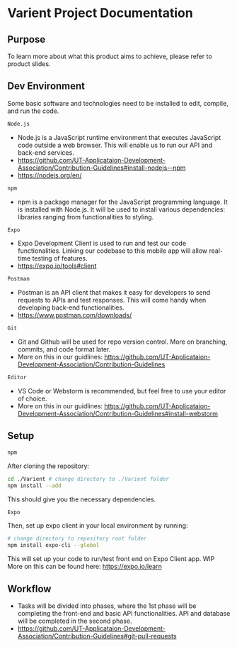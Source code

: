 # Varient Project Documentation

## Purpose
To learn more about what this product aims to achieve, please refer to product slides.

## Dev Environment
Some basic software and technologies need to be installed to edit, compile, and run the code.
``` sh
Node.js
``` 
- Node.js is a JavaScript runtime environment that executes JavaScript code outside a web browser. This will enable us to run our API and back-end services.
- https://github.com/UT-Applicataion-Development-Association/Contribution-Guidelines#install-nodejs--npm
- https://nodejs.org/en/

``` sh
npm
``` 
- npm is a package manager for the JavaScript programming language. It is installed with Node.js. It will be used to install various dependencies: libraries ranging from functionalities to styling.

``` sh
Expo
```
- Expo Development Client is used to run and test our code functionalities. Linking our codebase to this mobile app will allow real-time testing of features.
- https://expo.io/tools#client

``` sh
Postman
```
- Postman is an API client that makes it easy for developers to send requests to APIs and test responses. This will come handy when developing back-end functionalities.
- https://www.postman.com/downloads/

``` sh
Git
```
- Git and Github will be used for repo version control. More on branching, commits, and code format later.
- More on this in our guidlines: https://github.com/UT-Applicataion-Development-Association/Contribution-Guidelines

``` sh
Editor
```
- VS Code or Webstorm is recommended, but feel free to use your editor of choice.
- More on this in our guidlines: https://github.com/UT-Applicataion-Development-Association/Contribution-Guidelines#install-webstorm

## Setup
``` sh
npm
```
After cloning the repository:
``` sh
cd ./Varient # change directory to ./Varient folder
npm install --add
```
 This should give you the necessary dependencies.

``` sh
Expo
```
Then, set up expo client in your local environment by running:
``` sh
# change directory to repository root folder
npm install expo-cli --global
```
This will set up your code to run/test front end on Expo Client app.
WIP
More on this can be found here: https://expo.io/learn
## Workflow

-  Tasks will be divided into phases, where the 1st phase will be completing the front-end and basic API functionalities. API and database will be completed in the second phase.
-  https://github.com/UT-Applicataion-Development-Association/Contribution-Guidelines#git-pull-requests
